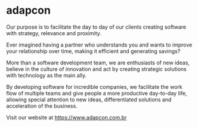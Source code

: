 # adapcon

Our purpose is to facilitate the day to day of our clients creating software with strategy, relevance and proximity.

Ever imagined having a partner who understands you and wants to improve your relationship over time, making it efficient and generating savings?

More than a software development team, we are enthusiasts of new ideas, believe in the culture of innovation and act by creating strategic solutions with technology as the main ally.

By developing software for incredible companies, we facilitate the work flow of multiple teams and give people a more productive day-to-day life, allowing special attention to new ideas, differentiated solutions and acceleration of the business.

Visit our website at https://www.adapcon.com.br
